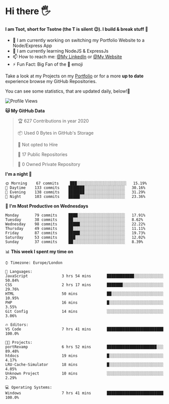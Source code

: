 # Hi there :raised_hand_with_fingers_splayed:
#### I am Tsot, short for Tsotne (the T is silent :wink:). I build & break stuff :space_invader:
- :telescope: I am currently working on switching my Portfolio Website to a Node/Express App
- :seedling: I am currently learning NodeJS & ExpressJs
- :mailbox: How to reach me: [@My LinkedIn](https://www.linkedin.com/in/tsotne-gvadzabia/) or [@My Website](https://tsotnegvadzabia.me/contact)
- :zap: Fun Fact: Big Fan of the :space_invader: emoji

Take a look at my Projects on my [Portfolio](https://tsotnegvadzabia.me/) or for a more **up to date** experience browse my GitHub Repositories.

You can see some statistics, that are updated daily, below!:space_invader:
<!--START_SECTION:waka-->
![Profile Views](http://img.shields.io/badge/Profile%20Views-133-blue)

**🐱 My GitHub Data** 

> 🏆 627 Contributions in year 2020
 > 
> 📦 Used 0 Bytes in GitHub's Storage 
 > 
> 🚫 Not opted to Hire
 > 
> 📜 17 Public Repositories 
 > 
> 🔑 0 Owned Private Repository 
 > 
**I'm a night 🦉** 

```text
🌞 Morning    67 commits     ███░░░░░░░░░░░░░░░░░░░░░░   15.19% 
🌆 Daytime    133 commits    ███████░░░░░░░░░░░░░░░░░░   30.16% 
🌃 Evening    138 commits    ███████░░░░░░░░░░░░░░░░░░   31.29% 
🌙 Night      103 commits    █████░░░░░░░░░░░░░░░░░░░░   23.36%

```
📅 **I'm Most Productive on Wednesdays** 

```text
Monday       79 commits     ████░░░░░░░░░░░░░░░░░░░░░   17.91% 
Tuesday      38 commits     ██░░░░░░░░░░░░░░░░░░░░░░░   8.62% 
Wednesday    98 commits     █████░░░░░░░░░░░░░░░░░░░░   22.22% 
Thursday     49 commits     ██░░░░░░░░░░░░░░░░░░░░░░░   11.11% 
Friday       87 commits     █████░░░░░░░░░░░░░░░░░░░░   19.73% 
Saturday     53 commits     ███░░░░░░░░░░░░░░░░░░░░░░   12.02% 
Sunday       37 commits     ██░░░░░░░░░░░░░░░░░░░░░░░   8.39%

```


📊 **This week I spent my time on** 

```text
⌚︎ Timezone: Europe/London

💬 Languages: 
JavaScript               3 hrs 54 mins       ████████████░░░░░░░░░░░░░   50.84% 
CSS                      2 hrs 17 mins       ███████░░░░░░░░░░░░░░░░░░   29.76% 
HTML                     50 mins             ██░░░░░░░░░░░░░░░░░░░░░░░   10.95% 
PHP                      16 mins             █░░░░░░░░░░░░░░░░░░░░░░░░   3.55% 
Git Config               14 mins             ░░░░░░░░░░░░░░░░░░░░░░░░░   3.06%

🔥 Editors: 
VS Code                  7 hrs 41 mins       █████████████████████████   100.0%

🐱‍💻 Projects: 
portRevamp               6 hrs 52 mins       ██████████████████████░░░   89.48% 
htdocs                   19 mins             █░░░░░░░░░░░░░░░░░░░░░░░░   4.17% 
LRU-Cache-Simulator      18 mins             █░░░░░░░░░░░░░░░░░░░░░░░░   4.05% 
Unknown Project          10 mins             ░░░░░░░░░░░░░░░░░░░░░░░░░   2.29%

💻 Operating Systems: 
Windows                  7 hrs 41 mins       █████████████████████████   100.0%

```


<!--END_SECTION:waka-->
